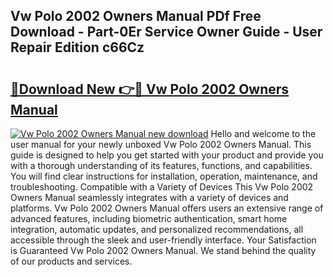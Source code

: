 ## Vw Polo 2002 Owners Manual PDf Free Download - Part-0Er Service Owner Guide - User Repair Edition c66Cz

# <h2><a href="http://cf19192.oget.top/?id=Vw+Polo+2002+Owners+Manual">🔗Download New 👉🔴 Vw Polo 2002 Owners Manual</a></h2>

[![Vw Polo 2002 Owners Manual new download](https://i.imgur.com/5g1atiW.png)](http://cf19192.oget.top/?id=Vw+Polo+2002+Owners+Manual)
Hello and welcome to the user manual for your newly unboxed Vw Polo 2002 Owners Manual. This guide is designed to help you get started with your product and provide you with a thorough understanding of its features, functions, and capabilities. You will find clear instructions for installation, operation, maintenance, and troubleshooting. Compatible with a Variety of Devices This Vw Polo 2002 Owners Manual seamlessly integrates with a variety of devices and platforms. Vw Polo 2002 Owners Manual offers users an extensive range of advanced features, including biometric authentication, smart home integration, automatic updates, and personalized recommendations, all accessible through the sleek and user-friendly interface. Your Satisfaction is Guaranteed Vw Polo 2002 Owners Manual. We stand behind the quality of our products and services.
